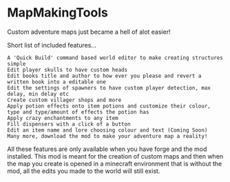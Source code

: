 MapMakingTools
==============

Custom adventure maps just became a hell of alot easier!

Short list of included features...
  
	A 'Quick Build' command based world editor to make creating structures simple
	Edit player skulls to have custom heads
	Edit books title and author to how ever you please and revert a written book into a editable one
	Edit the settings of spawners to have custom player detection, max delay, min delay etc
	Create custom villager shops and more
	Apply potion effects onto item potions and customize their colour, type and type/amount of effects the potion has
	Apply crazy enchantments to any item
	Fill dispensers with a click of a button
	Edit an item name and lore choosing colour and text (Coming Soon)
	Many more, download the mod to make your adventure map a reality!
  
All these features are only available when you have forge and the mod installed. This mod is meant for the creation of custom maps and then when the map you create is opened in a minecraft environment that is without the mod, all the edits you made to the world will still exist.
